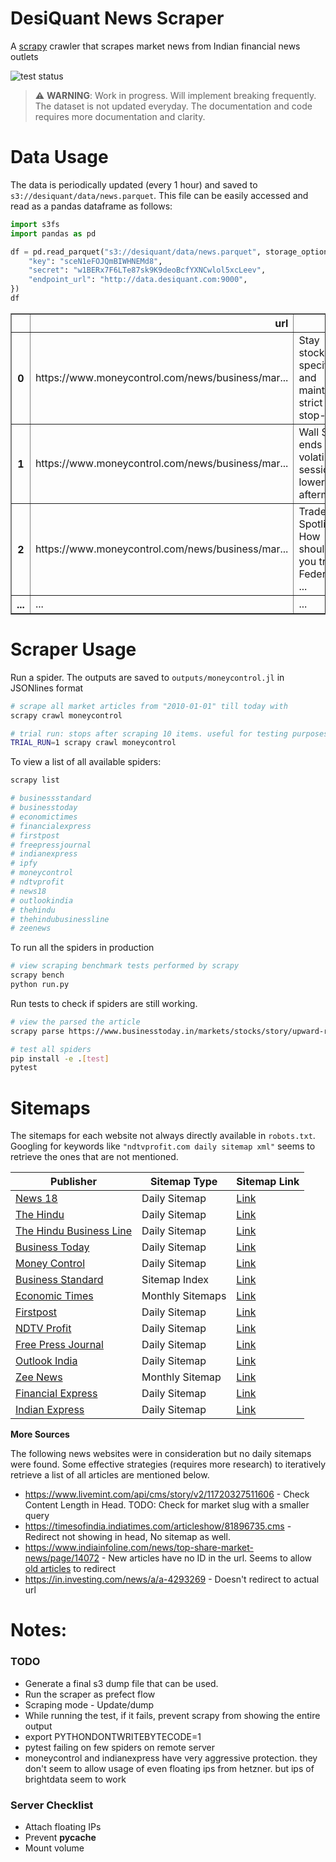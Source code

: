 # DesiQuant News Scraper

A [scrapy](https://github.com/scrapy/scrapy) crawler that scrapes market news from Indian financial news outlets

![test status](https://github.com/desiquant/news_scraper/actions/workflows/test.yml/badge.svg)

> ⚠️ **WARNING**: Work in progress. Will implement breaking frequently. The dataset is not updated everyday. The documentation and code requires more documentation and clarity.

# Data Usage

The data is periodically updated (every 1 hour) and saved to `s3://desiquant/data/news.parquet`. This file can be easily accessed and read as a pandas dataframe as follows:

```python
import s3fs
import pandas as pd

df = pd.read_parquet("s3://desiquant/data/news.parquet", storage_options={
    "key": "sceN1eFOJQmBIWHNEMd8",
    "secret": "w1BERx7F6LTe87sk9K9deoBcfYXNCwlol5xcLeev",
    "endpoint_url": "http://data.desiquant.com:9000",
})
df
```

<table border="1" class="dataframe">
  <thead>
    <tr style="text-align: right;">
      <th></th>
      <th>url</th>
      <th>title</th>
      <th>article_text</th>
      <th>author</th>
      <th>date_modified</th>
      <th>date_published</th>
      <th>description</th>
      <th>scrapy_parsed_at</th>
      <th>scrapy_scraped_at</th>
    </tr>
  </thead>
  <tbody>
    <tr>
      <th>0</th>
      <td>https://www.moneycontrol.com/news/business/mar...</td>
      <td>Stay stock-specific and maintain strict stop-l...</td>
      <td>It was a historic week (ended July 19) for dom...</td>
      <td>Jigar Patel</td>
      <td>2024-07-21T19:55:46+05:30</td>
      <td>2024-07-21T19:55:46+05:30</td>
      <td>A breach of 24,500 could halt the current mome...</td>
      <td>2024-07-21 17:09:08.064765</td>
      <td>2024-07-21 17:09:07+00:00</td>
    </tr>
    <tr>
      <th>1</th>
      <td>https://www.moneycontrol.com/news/business/mar...</td>
      <td>Wall St ends volatile session lower in afterma...</td>
      <td>US stocks extended their slump on Friday as li...</td>
      <td>Reuters</td>
      <td>2024-07-20T10:17:59+05:30</td>
      <td>2024-07-20T10:17:59+05:30</td>
      <td>The Dow Jones Industrial Average fell 377.49 p...</td>
      <td>2024-07-21 17:09:08.474808</td>
      <td>2024-07-21 17:09:08+00:00</td>
    </tr>
    <tr>
      <th>2</th>
      <td>https://www.moneycontrol.com/news/business/mar...</td>
      <td>Trade Spotlight: How should you trade Federal ...</td>
      <td>The benchmark indices saw profit booking after...</td>
      <td>Sunil Shankar Matkar</td>
      <td>2024-07-11T01:49:05+05:30</td>
      <td>2024-07-11T01:46:54+05:30</td>
      <td>If the Nifty 50 breaks 24,200, the immediate s...</td>
      <td>2024-07-21 17:09:09.444510</td>
      <td>2024-07-21 17:09:08+00:00</td>
    </tr>
    <tr>
      <th>...</th>
      <td>...</td>
      <td>...</td>
      <td>...</td>
      <td>...</td>
      <td>...</td>
      <td>...</td>
      <td>...</td>
      <td>...</td>
      <td>...</td>
    </tr>

  </tbody>
</table>

# Scraper Usage

Run a spider. The outputs are saved to `outputs/moneycontrol.jl` in JSONlines format

```bash
# scrape all market articles from "2010-01-01" till today with
scrapy crawl moneycontrol

# trial run: stops after scraping 10 items. useful for testing purposes
TRIAL_RUN=1 scrapy crawl moneycontrol
```

To view a list of all available spiders:

```bash
scrapy list

# businessstandard
# businesstoday
# economictimes
# financialexpress
# firstpost
# freepressjournal
# indianexpress
# ipfy
# moneycontrol
# ndtvprofit
# news18
# outlookindia
# thehindu
# thehindubusinessline
# zeenews
```

To run all the spiders in production

```bash
# view scraping benchmark tests performed by scrapy
scrapy bench
python run.py
```

Run tests to check if spiders are still working.

```bash
# view the parsed the article
scrapy parse https://www.businesstoday.in/markets/stocks/story/upward-revision-in-eps-estimates-what-analysts-say-on-tcs-q1-results-stock-trading-strategy-436794-2024-07-11

# test all spiders
pip install -e .[test]
pytest
```

# Sitemaps

The sitemaps for each website not always directly available in `robots.txt`. Googling for keywords like `"ndtvprofit.com daily sitemap xml"` seems to retrieve the ones that are not mentioned.

| Publisher                                                       | Sitemap Type     | Sitemap Link                                                                                    |
| --------------------------------------------------------------- | ---------------- | ----------------------------------------------------------------------------------------------- |
| [News 18](https://www.news18.com)                               | Daily Sitemap    | [Link](https://www.news18.com/commonfeeds/v1/eng/sitemap-index.xml)                             |
| [The Hindu](https://www.thehindu.com)                           | Daily Sitemap    | [Link](https://www.thehindu.com/sitemap/archive.xml)                                            |
| [The Hindu Business Line](https://www.thehindubusinessline.com) | Daily Sitemap    | [Link](https://www.thehindubusinessline.com/sitemap/archive.xml)                                |
| [Business Today](https://www.businesstoday.in)                  | Daily Sitemap    | [Link](https://www.businesstoday.in/rssfeeds/date-wise-story-sitemap.xml?yyyy=2023&mm=08&dd=24) |
| [Money Control](https://www.moneycontrol.com)                   | Daily Sitemap    | [Link](https://www.moneycontrol.com/news/sitemap/sitemap-post-2024-07.xml)                      |
| [Business Standard](https://www.business-standard.com)          | Sitemap Index    | [Link](https://www.business-standard.com/sitemap/sitemap-index.xml)                             |
| [Economic Times](https://economictimes.indiatimes.com)          | Monthly Sitemaps | [Link](https://economictimes.indiatimes.com/etstatic/sitemaps/et/sitemap-index.xml)             |
| [Firstpost](https://www.firstpost.com)                          | Daily Sitemap    | [Link](https://www.firstpost.com/commonfeeds/v1/mfp/sitemap/daily/2015-07-08.xml)               |
| [NDTV Profit](https://www.ndtvprofit.com)                       | Daily Sitemap    | [Link](https://www.ndtvprofit.com/sitemap/sitemap-daily-2017-07-08.xml)                         |
| [Free Press Journal](https://www.freepressjournal.in)           | Daily Sitemap    | [Link](https://www.freepressjournal.in/sitemap/sitemap-daily-2015-01-07.xml)                    |
| [Outlook India](https://www.outlookindia.com)                   | Daily Sitemap    | [Link](https://www.outlookindia.com/sitemap/sitemap-daily-2024-07-08.xml)                       |
| [Zee News](https://zeenews.india.com)                           | Monthly Sitemap  | [Link](https://zeenews.india.com/sitemaps/sitemap-2018-feb.xml)                                 |
| [Financial Express](https://www.financialexpress.com)           | Daily Sitemap    | [Link](https://www.financialexpress.com/sitemap.xml?yyyy=2024&mm=07&dd=08)                      |
| [Indian Express](https://indianexpress.com)                     | Daily Sitemap    | [Link](https://indianexpress.com/sitemap.xml?yyyy=2024&mm=07&dd=08)                             |

**More Sources**

The following news websites were in consideration but no daily sitemaps were found. Some effective strategies (requires more research) to iteratively retrieve a list of all articles are mentioned below.

- https://www.livemint.com/api/cms/story/v2/11720327511606 - Check Content Length in Head. TODO: Check for market slug with a smaller query
- https://timesofindia.indiatimes.com/articleshow/81896735.cms - Redirect not showing in head, No sitemap as well.
- https://www.indiainfoline.com/news/top-share-market-news/page/14072 - New articles have no ID in the url. Seems to allow [old articles](https://www.indiainfoline.com/article/x/x-122110400370_1.html) to redirect
- https://in.investing.com/news/a/a-4293269 - Doesn't redirect to actual url

# Notes:

### TODO

- Generate a final s3 dump file that can be used.
- Run the scraper as prefect flow
- Scraping mode - Update/dump
- While running the test, if it fails, prevent scrapy from showing the entire output
- export PYTHONDONTWRITEBYTECODE=1
- pytest failing on few spiders on remote server
- moneycontrol and indianexpress have very aggressive protection. they don't seem to allow usage of even floating ips from hetzner. but ips of brightdata seem to work

### Server Checklist

- Attach floating IPs
- Prevent **pycache**
- Mount volume

